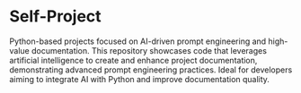 # Self-Project
Python-based projects focused on AI-driven prompt engineering and high-value documentation. This repository showcases code that leverages artificial intelligence to create and enhance project documentation, demonstrating advanced prompt engineering practices. Ideal for developers aiming to integrate AI with Python and improve documentation quality.
